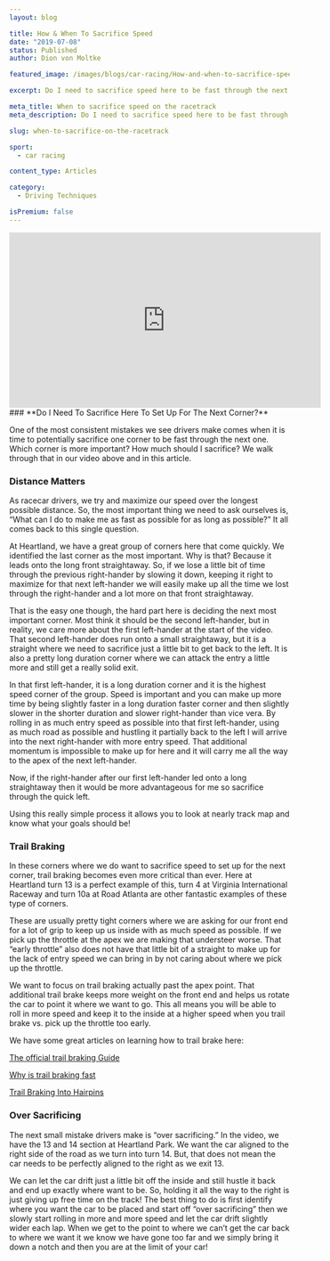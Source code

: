 ```yaml
---
layout: blog

title: How & When To Sacrifice Speed
date: "2019-07-08"
status: Published
author: Dion von Moltke

featured_image: /images/blogs/car-racing/How-and-when-to-sacrifice-speed-compressor.jpg

excerpt: Do I need to sacrifice speed here to be fast through the next corner?  How much do I need to sacrifice?  We tell you everything you need to know here.

meta_title: When to sacrifice speed on the racetrack
meta_description: Do I need to sacrifice speed here to be fast through the next corner?  How much do I need to sacrifice?  We tell you everything you need to know here.

slug: when-to-sacrifice-on-the-racetrack

sport:
  - car racing

content_type: Articles

category:
  - Driving Techniques

isPremium: false
---
```


<iframe title="Blog iFrame" id="videoIframe" width="560" height="315" src="https://www.youtube.com/embed/D0_WZrCxea0" frameborder="0" allow="accelerometer; autoplay; encrypted-media; gyroscope; picture-in-picture" allowfullscreen></iframe>
### **Do I Need To Sacrifice Here To Set Up For The Next Corner?**

One of the most consistent mistakes we see drivers make comes when it is time to potentially sacrifice one corner to be fast through the next one. Which corner is more important? How much should I sacrifice? We walk through that in our video above and in this article.

### Distance Matters

As racecar drivers, we try and maximize our speed over the longest possible distance. So, the most important thing we need to ask ourselves is, “What can I do to make me as fast as possible for as long as possible?” It all comes back to this single question.

At Heartland, we have a great group of corners here that come quickly. We identified the last corner as the most important. Why is that? Because it leads onto the long front straightaway. So, if we lose a little bit of time through the previous right-hander by slowing it down, keeping it right to maximize for that next left-hander we will easily make up all the time we lost through the right-hander and a lot more on that front straightaway.

That is the easy one though, the hard part here is deciding the next most important corner. Most think it should be the second left-hander, but in reality, we care more about the first left-hander at the start of the video. That second left-hander does run onto a small straightaway, but it is a straight where we need to sacrifice just a little bit to get back to the left. It is also a pretty long duration corner where we can attack the entry a little more and still get a really solid exit.

In that first left-hander, it is a long duration corner and it is the highest speed corner of the group. Speed is important and you can make up more time by being slightly faster in a long duration faster corner and then slightly slower in the shorter duration and slower right-hander than vice vera.
By rolling in as much entry speed as possible into that first left-hander, using as much road as possible and hustling it partially back to the left I will arrive into the next right-hander with more entry speed. That additional momentum is impossible to make up for here and it will carry me all the way to the apex of the next left-hander.

Now, if the right-hander after our first left-hander led onto a long straightaway then it would be more advantageous for me so sacrifice through the quick left.

Using this really simple process it allows you to look at nearly track map and know what your goals should be!

### Trail Braking

In these corners where we do want to sacrifice speed to set up for the next corner, trail braking becomes even more critical than ever. Here at Heartland turn 13 is a perfect example of this, turn 4 at Virginia International Raceway and turn 10a at Road Atlanta are other fantastic examples of these type of corners.

These are usually pretty tight corners where we are asking for our front end for a lot of grip to keep up us inside with as much speed as possible. If we pick up the throttle at the apex we are making that understeer worse. That “early throttle” also does not have that little bit of a straight to make up for the lack of entry speed we can bring in by not caring about where we pick up the throttle.

We want to focus on trail braking actually past the apex point. That additional trail brake keeps more weight on the front end and helps us rotate the car to point it where we want to go. This all means you will be able to roll in more speed and keep it to the inside at a higher speed when you trail brake vs. pick up the throttle too early.

We have some great articles on learning how to trail brake here:

[The official trail braking Guide](/blog/the-official-trail-braking-guide/)

[Why is trail braking fast](/blog/why-is-trail-braking-fast/)

[Trail Braking Into Hairpins](/blog/trailbraking-into-hairpins/)

### Over Sacrificing

The next small mistake drivers make is “over sacrificing.” In the video, we have the 13 and 14 section at Heartland Park. We want the car aligned to the right side of the road as we turn into turn 14. But, that does not mean the car needs to be perfectly aligned to the right as we exit 13.

We can let the car drift just a little bit off the inside and still hustle it back and end up exactly where want to be. So, holding it all the way to the right is just giving up free time on the track! The best thing to do is first identify where you want the car to be placed and start off “over sacrificing” then we slowly start rolling in more and more speed and let the car drift slightly wider each lap. When we get to the point to where we can’t get the car back to where we want it we know we have gone too far and we simply bring it down a notch and then you are at the limit of your car!
